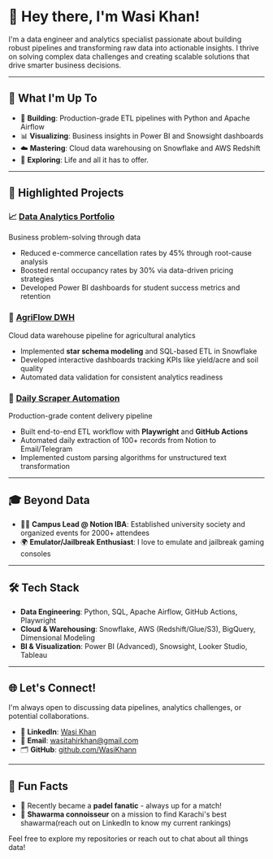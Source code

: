 # 👋 Hey there, I'm Wasi Khan!

I'm a data engineer and analytics specialist passionate about building robust pipelines and transforming raw data into actionable insights. I thrive on solving complex data challenges and creating scalable solutions that drive smarter business decisions.

---

## 🌟 What I'm Up To

- 🚀 **Building**: Production-grade ETL pipelines with Python and Apache Airflow
- 📊 **Visualizing**: Business insights in Power BI and Snowsight dashboards
- ☁️ **Mastering**: Cloud data warehousing on Snowflake and AWS Redshift
- 🤖 **Exploring**: Life and all it has to offer.

---

## 🚀 Highlighted Projects

### 📈 [Data Analytics Portfolio](https://github.com/WasiKhann/Data-Analytics-Portfolio)  
Business problem-solving through data
- Reduced e-commerce cancellation rates by 45% through root-cause analysis
- Boosted rental occupancy rates by 30% via data-driven pricing strategies
- Developed Power BI dashboards for student success metrics and retention

### 🌾 [AgriFlow DWH](https://github.com/WasiKhann/Agriculture-Data-Warehouse-ETL-Pipeline-Snowflake)  
Cloud data warehouse pipeline for agricultural analytics
- Implemented **star schema modeling** and SQL-based ETL in Snowflake
- Developed interactive dashboards tracking KPIs like yield/acre and soil quality
- Automated data validation for consistent analytics readiness

### 🤖 [Daily Scraper Automation](https://github.com/WasiKhann/Daily-Scraper-Automation-Pipeline)  
Production-grade content delivery pipeline
- Built end-to-end ETL workflow with **Playwright** and **GitHub Actions**
- Automated daily extraction of 100+ records from Notion to Email/Telegram
- Implemented custom parsing algorithms for unstructured text transformation

---

## 🎓 Beyond Data

- 👨‍💻 **Campus Lead @ Notion IBA**: Established university society and organized events for 2000+ attendees
- 🌍 **Emulator/Jailbreak Enthusiast**: I love to emulate and jailbreak gaming consoles

---

## 🛠️ Tech Stack

- **Data Engineering**: Python, SQL, Apache Airflow, GitHub Actions, Playwright
- **Cloud & Warehousing**: Snowflake, AWS (Redshift/Glue/S3), BigQuery, Dimensional Modeling
- **BI & Visualization**: Power BI (Advanced), Snowsight, Looker Studio, Tableau

---

## 🌐 Let's Connect!

I'm always open to discussing data pipelines, analytics challenges, or potential collaborations.

- 💼 **LinkedIn**: [Wasi Khan](https://www.linkedin.com/in/wasi-khann/)
- 📧 **Email**: [wasitahirkhan@gmail.com](mailto:wasitahirkhan@gmail.com)
- 🗂️ **GitHub**: [github.com/WasiKhann](https://github.com/WasiKhann)

---

## 💬 Fun Facts

- 🎾 Recently became a **padel fanatic** - always up for a match!
- 🌯 **Shawarma connoisseur** on a mission to find Karachi's best shawarma(reach out on LinkedIn to know my current rankings)

Feel free to explore my repositories or reach out to chat about all things data!
